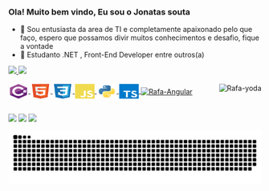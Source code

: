 ### Ola! Muito bem vindo, Eu sou o Jonatas souta

- 🔭 Sou entusiasta da area de TI e completamente apaixonado pelo que faço, espero que possamos divir muitos conhecimentos e desafio, fique a vontade
- 🌱 Estudanto .NET , Front-End Developer entre outros(a)

<div>
  <a href="https://www.linkedin.com/in/jonatas-souta/">
  <img height="160em" src="https://github-readme-stats.vercel.app/api?username=jonatassouta&show_icons=true&theme=gotham&include_all_commits=true&count_private=true"/>
  <img height="160em" src="https://github-readme-stats.vercel.app/api/top-langs/?username=jonatassouta&layout=compact&langs_count=7&theme=gotham"/>
</div>
  
<div style="display: inline_block"><br>
  <img align="center" alt="Rafa-Csharp" height="30" width="40" src="https://raw.githubusercontent.com/devicons/devicon/master/icons/csharp/csharp-original.svg">  
  <img align="center" alt="Rafa-HTML" height="30" width="40" src="https://raw.githubusercontent.com/devicons/devicon/master/icons/html5/html5-original.svg">
  <img align="center" alt="Rafa-CSS" height="30" width="40" src="https://raw.githubusercontent.com/devicons/devicon/master/icons/css3/css3-original.svg">
  <img align="center" alt="Rafa-Js" height="30" width="40" src="https://raw.githubusercontent.com/devicons/devicon/master/icons/javascript/javascript-plain.svg">
   <img align="center" alt="Rafa-Python" height="30" width="40" src="https://raw.githubusercontent.com/devicons/devicon/master/icons/python/python-original.svg">
  <img align="center" alt="Rafa-Ts" height="30" width="40" src="https://raw.githubusercontent.com/devicons/devicon/master/icons/typescript/typescript-plain.svg">
  <img align="center" alt="Rafa-Angular" height="35" width="40" src="https://img.icons8.com/external-tal-revivo-shadow-tal-revivo/96/000000/external-angular-a-typescript-based-open-source-web-application-framework-logo-shadow-tal-revivo.png"/>

  <img align="right" alt="Rafa-yoda" src="https://i.gifer.com/origin/f3/f367083443fba6e9344555f635e1ba4a_w200.webp">
  
</div>
  
##
  
<div> 
  <a href="https://instagram.com/jonatas.souta81" target="_blank"><img src="https://img.shields.io/badge/-Instagram-%23E4405F?style=for-the-badge&logo=instagram&logoColor=white" target="_blank"></a>
  <a href = "mailto:jonatas.souta81@gmail.com"><img src="https://img.shields.io/badge/-Gmail-%23333?style=for-the-badge&logo=gmail&logoColor=white" target="_blank"></a>
  <a href="https://www.linkedin.com/in/jonatas-souta/" target="_blank"><img src="https://img.shields.io/badge/-LinkedIn-%230077B5?style=for-the-badge&logo=linkedin&logoColor=white" target="_blank"></a> 
 
  ![Snake animation](https://github.com/jonatassouta/jonatassouta/blob/output/github-contribution-grid-snake.svg)
 
</div>
